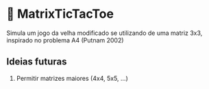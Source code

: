 # 💊 MatrixTicTacToe
Simula um jogo da velha modificado se utilizando de uma matriz 3x3, inspirado no problema A4 (Putnam 2002)

## Ideias futuras 

1. Permitir matrizes maiores (4x4, 5x5, ...)